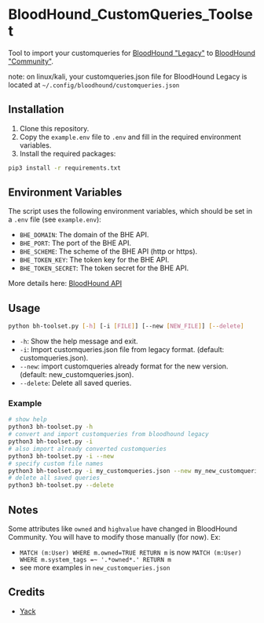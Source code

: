 # BloodHound_CustomQueries_Toolset

Tool to import your customqueries for [BloodHound "Legacy"](https://github.com/BloodHoundAD/BloodHound) to [BloodHound "Community"](https://github.com/SpecterOps/BloodHound).

note: on linux/kali, your customqueries.json file for BloodHound Legacy is located at `~/.config/bloodhound/customqueries.json`

## Installation

1. Clone this repository.
2. Copy the `example.env` file to `.env` and fill in the required environment variables.
3. Install the required packages:

```bash
pip3 install -r requirements.txt
```

## Environment Variables

The script uses the following environment variables, which should be set in a `.env` file (see `example.env`):

- `BHE_DOMAIN`: The domain of the BHE API.
- `BHE_PORT`: The port of the BHE API.
- `BHE_SCHEME`: The scheme of the BHE API (http or https).
- `BHE_TOKEN_KEY`: The token key for the BHE API.
- `BHE_TOKEN_SECRET`: The token secret for the BHE API.

More details here: [BloodHound API](https://support.bloodhoundenterprise.io/hc/en-us/articles/11311053342619-Working-with-the-BloodHound-API)

## Usage

```bash
python bh-toolset.py [-h] [-i [FILE]] [--new [NEW_FILE]] [--delete]
```

- `-h`: Show the help message and exit.
- `-i`: Import customqueries.json file from legacy format. (default: customqueries.json).
- `--new`: import customqueries already format for the new version. (default: new_customqueries.json).
- `--delete`: Delete all saved queries.

### Example

```bash
# show help
python3 bh-toolset.py -h
# convert and import customqueries from bloodhound legacy
python3 bh-toolset.py -i
# also import already converted customqueries
python3 bh-toolset.py -i --new
# specify custom file names
python3 bh-toolset.py -i my_customqueries.json --new my_new_customqueries.json
# delete all saved queries
python3 bh-toolset.py --delete
```

## Notes

Some attributes like `owned` and `highvalue` have changed in BloodHound Community. You will have to modify those manually (for now). Ex:

- `MATCH (m:User) WHERE m.owned=TRUE RETURN m` is now `MATCH (m:User) WHERE m.system_tags =~ '.*owned*.' RETURN m`
- see more examples in `new_customqueries.json`

## Credits

- [Yack](https://yack.one)
